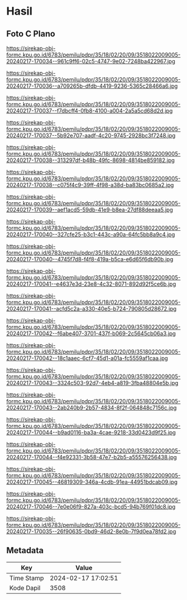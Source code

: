 # Hasil

## Foto C Plano

https://sirekap-obj-formc.kpu.go.id/6783/pemilu/pdpr/35/18/02/20/09/3518022009005-20240217-170034--961c9ff6-02c5-4747-9e02-7248ba422967.jpg

https://sirekap-obj-formc.kpu.go.id/6783/pemilu/pdpr/35/18/02/20/09/3518022009005-20240217-170036--a709265b-dfdb-4419-9236-5365c28466a6.jpg

https://sirekap-obj-formc.kpu.go.id/6783/pemilu/pdpr/35/18/02/20/09/3518022009005-20240217-170037--f7dbcff4-0fb8-4100-a004-2a5a5cd68d2d.jpg

https://sirekap-obj-formc.kpu.go.id/6783/pemilu/pdpr/35/18/02/20/09/3518022009005-20240217-170037--5b92e707-aadf-4c20-9745-2928bc3f7248.jpg

https://sirekap-obj-formc.kpu.go.id/6783/pemilu/pdpr/35/18/02/20/09/3518022009005-20240217-170038--313297df-b48b-49fc-8698-4814be859182.jpg

https://sirekap-obj-formc.kpu.go.id/6783/pemilu/pdpr/35/18/02/20/09/3518022009005-20240217-170038--c075f4c9-39ff-4f98-a38d-ba83bc0685a2.jpg

https://sirekap-obj-formc.kpu.go.id/6783/pemilu/pdpr/35/18/02/20/09/3518022009005-20240217-170039--aef1acd5-59db-41e9-b8ea-27df88deeaa5.jpg

https://sirekap-obj-formc.kpu.go.id/6783/pemilu/pdpr/35/18/02/20/09/3518022009005-20240217-170040--327cfe25-b3c1-443c-a90a-64fc5bb8a9c4.jpg

https://sirekap-obj-formc.kpu.go.id/6783/pemilu/pdpr/35/18/02/20/09/3518022009005-20240217-170040--4745f7d8-f4f8-419a-b5ca-e6d65f6db90b.jpg

https://sirekap-obj-formc.kpu.go.id/6783/pemilu/pdpr/35/18/02/20/09/3518022009005-20240217-170041--e4637e3d-23e8-4c32-8071-892d92f5ce6b.jpg

https://sirekap-obj-formc.kpu.go.id/6783/pemilu/pdpr/35/18/02/20/09/3518022009005-20240217-170041--acfd5c2a-a330-40e5-b724-790805d28672.jpg

https://sirekap-obj-formc.kpu.go.id/6783/pemilu/pdpr/35/18/02/20/09/3518022009005-20240217-170042--f6abe407-3701-437f-b069-2c5645cb06a3.jpg

https://sirekap-obj-formc.kpu.go.id/6783/pemilu/pdpr/35/18/02/20/09/3518022009005-20240217-170042--18c1aaec-6cf7-45d1-a01a-fc5559af1caa.jpg

https://sirekap-obj-formc.kpu.go.id/6783/pemilu/pdpr/35/18/02/20/09/3518022009005-20240217-170043--3324c503-92d7-4eb4-a819-3fba48804e5b.jpg

https://sirekap-obj-formc.kpu.go.id/6783/pemilu/pdpr/35/18/02/20/09/3518022009005-20240217-170043--2ab240b9-2b57-4834-8f2f-064848c7156c.jpg

https://sirekap-obj-formc.kpu.go.id/6783/pemilu/pdpr/35/18/02/20/09/3518022009005-20240217-170044--b9ad0116-ba3a-4cae-9218-33d0423d9f25.jpg

https://sirekap-obj-formc.kpu.go.id/6783/pemilu/pdpr/35/18/02/20/09/3518022009005-20240217-170044--f4e92331-3b58-47e7-b2b5-a55576256438.jpg

https://sirekap-obj-formc.kpu.go.id/6783/pemilu/pdpr/35/18/02/20/09/3518022009005-20240217-170045--46819309-346a-4cdb-91ea-44951bdcab09.jpg

https://sirekap-obj-formc.kpu.go.id/6783/pemilu/pdpr/35/18/02/20/09/3518022009005-20240217-170046--7e0e06f9-827a-403c-bcd5-94b769f01dc8.jpg

https://sirekap-obj-formc.kpu.go.id/6783/pemilu/pdpr/35/18/02/20/09/3518022009005-20240217-170035--26f90635-0bd9-46d2-8e0b-7f9d0ea78fd2.jpg


## Metadata

| Key        | Value               |
| ---------- | ------------------- |
| Time Stamp | 2024-02-17 17:02:51 |
| Kode Dapil | 3508                |



